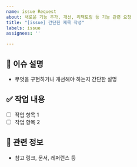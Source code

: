 ```yaml
---
name: issue Request
about: 새로운 기능 추가, 개선, 리팩토링 등 기능 관련 요청
title: "[issue] 간단한 제목 작성"
labels: issue
assignees: ''

---
```


## 📌 이슈 설명
- 무엇을 구현하거나 개선해야 하는지 간단한 설명

## ✅ 작업 내용
- [ ] 작업 항목 1
- [ ] 작업 항목 2

## 🧩 관련 정보
- 참고 링크, 문서, 레퍼런스 등